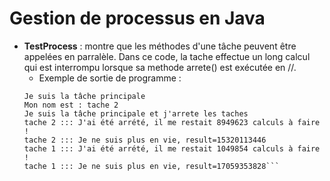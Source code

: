 # Gestion de processus en Java

- **TestProcess** : montre que les méthodes d'une tâche peuvent être appelées en parralèle. Dans ce code, la tache effectue un long calcul qui est interrompu lorsque sa methode arrete() est exécutée en //.
  - Exemple de sortie de programme : 
  ```Mon nom est : tache 1
  Je suis la tâche principale
  Mon nom est : tache 2
  Je suis la tâche principale et j'arrete les taches
  tache 2 ::: J'ai été arrété, il me restait 8949623 calculs à faire !
  tache 2 ::: Je ne suis plus en vie, result=15320113446
  tache 1 ::: J'ai été arrété, il me restait 1049854 calculs à faire !
  tache 1 ::: Je ne suis plus en vie, result=17059353828```
